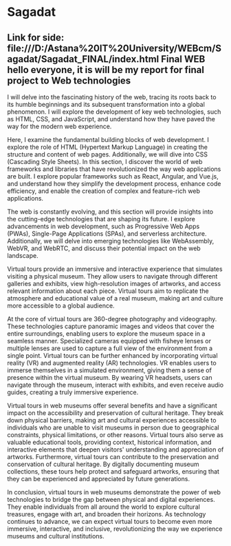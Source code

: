 # Sagadat
Link for side:
file:///D:/Astana%20IT%20University/WEBcm/Sagadat/Sagadat_FINAL/index.html
Final WEB
hello everyone, it is will be my report for final project to Web technologies
-----------------------------------
I will delve into the fascinating history of the web, tracing its roots back to its humble beginnings and its subsequent transformation into a global phenomenon. I will explore the development of key web technologies, such as HTML, CSS, and JavaScript, and understand how they have paved the way for the modern web experience.

Here, I examine the fundamental building blocks of web development. I explore the role of HTML (Hypertext Markup Language) in creating the structure and content of web pages. Additionally, we will dive into CSS (Cascading Style Sheets).
In this section, I discover the world of web frameworks and libraries that have revolutionized the way web applications are built. I explore popular frameworks such as React, Angular, and Vue.js, and understand how they simplify the development process, enhance code efficiency, and enable the creation of complex and feature-rich web applications.

The web is constantly evolving, and this section will provide insights into the cutting-edge technologies that are shaping its future. I explore advancements in web development, such as Progressive Web Apps (PWAs), Single-Page Applications (SPAs), and serverless architecture. Additionally, we will delve into emerging technologies like WebAssembly, WebVR, and WebRTC, and discuss their potential impact on the web landscape.

Virtual tours provide an immersive and interactive experience that simulates visiting a physical museum. They allow users to navigate through different galleries and exhibits, view high-resolution images of artworks, and access relevant information about each piece. Virtual tours aim to replicate the atmosphere and educational value of a real museum, making art and culture more accessible to a global audience.

At the core of virtual tours are 360-degree photography and videography. These technologies capture panoramic images and videos that cover the entire surroundings, enabling users to explore the museum space in a seamless manner. Specialized cameras equipped with fisheye lenses or multiple lenses are used to capture a full view of the environment from a single point.
Virtual tours can be further enhanced by incorporating virtual reality (VR) and augmented reality (AR) technologies. VR enables users to immerse themselves in a simulated environment, giving them a sense of presence within the virtual museum. By wearing VR headsets, users can navigate through the museum, interact with exhibits, and even receive audio guides, creating a truly immersive experience.

Virtual tours in web museums offer several benefits and have a significant impact on the accessibility and preservation of cultural heritage. They break down physical barriers, making art and cultural experiences accessible to individuals who are unable to visit museums in person due to geographical constraints, physical limitations, or other reasons. Virtual tours also serve as valuable educational tools, providing context, historical information, and interactive elements that deepen visitors' understanding and appreciation of artworks.
Furthermore, virtual tours can contribute to the preservation and conservation of cultural heritage. By digitally documenting museum collections, these tours help protect and safeguard artworks, ensuring that they can be experienced and appreciated by future generations.

In conclusion, virtual tours in web museums demonstrate the power of web technologies to bridge the gap between physical and digital experiences. They enable individuals from all around the world to explore cultural treasures, engage with art, and broaden their horizons. As technology continues to advance, we can expect virtual tours to become even more immersive, interactive, and inclusive, revolutionizing the way we experience museums and cultural institutions.

